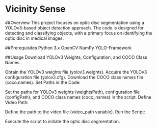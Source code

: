 # Vicinity Sense
##Overview
This project focuses on optic disc segmentation using a YOLOv3-based object detection approach. The code is designed for detecting and classifying objects, with a primary focus on identifying the optic disc in medical images.

##Prerequisites
Python 3.x
OpenCV
NumPy
YOLO-Framework

##Usage
Download YOLOv3 Weights, Configuration, and COCO Class Names:

Obtain the YOLOv3 weights file (yolov3.weights).
Acquire the YOLOv3 configuration file (yolov3.cfg).
Download the COCO class names file (coco.names).
Set Paths in the Code:

Set the paths for YOLOv3 weights (weightsPath), configuration file (configPath), and COCO class names (coco_names) in the script.
Define Video Path:

Define the path to the video file (video_path variable).
Run the Script:



Execute the script to initiate the optic disc segmentation.
